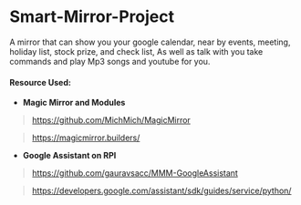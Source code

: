 # Smart-Mirror-Project
A mirror that can show you your google calendar, near by events, meeting, holiday list, stock prize, and check list, As well as talk with you take commands and play Mp3 songs and youtube for you. 

#### Resource Used:

- **Magic Mirror and Modules**
>  https://github.com/MichMich/MagicMirror

> https://magicmirror.builders/ 

-  **Google Assistant on RPI**
> https://github.com/gauravsacc/MMM-GoogleAssistant

> https://developers.google.com/assistant/sdk/guides/service/python/ 
